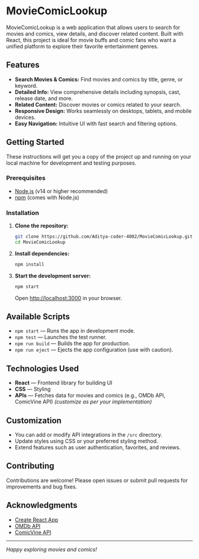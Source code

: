 # MovieComicLookup

MovieComicLookup is a web application that allows users to search for movies and comics, view details, and discover related content. Built with React, this project is ideal for movie buffs and comic fans who want a unified platform to explore their favorite entertainment genres.

## Features

- **Search Movies & Comics:** Find movies and comics by title, genre, or keyword.
- **Detailed Info:** View comprehensive details including synopsis, cast, release date, and more.
- **Related Content:** Discover movies or comics related to your search.
- **Responsive Design:** Works seamlessly on desktops, tablets, and mobile devices.
- **Easy Navigation:** Intuitive UI with fast search and filtering options.

## Getting Started

These instructions will get you a copy of the project up and running on your local machine for development and testing purposes.

### Prerequisites

- [Node.js](https://nodejs.org/) (v14 or higher recommended)
- [npm](https://www.npmjs.com/) (comes with Node.js)

### Installation

1. **Clone the repository:**
   ```bash
   git clone https://github.com/Aditya-coder-4002/MovieComicLookup.git
   cd MovieComicLookup
   ```

2. **Install dependencies:**
   ```bash
   npm install
   ```

3. **Start the development server:**
   ```bash
   npm start
   ```
   Open [http://localhost:3000](http://localhost:3000) in your browser.

## Available Scripts

- `npm start` — Runs the app in development mode.
- `npm test` — Launches the test runner.
- `npm run build` — Builds the app for production.
- `npm run eject` — Ejects the app configuration (use with caution).


## Technologies Used

- **React** — Frontend library for building UI
- **CSS** — Styling
- **APIs** — Fetches data for movies and comics (e.g., OMDb API, ComicVine API) *(customize as per your implementation)*

## Customization

- You can add or modify API integrations in the `/src` directory.
- Update styles using CSS or your preferred styling method.
- Extend features such as user authentication, favorites, and reviews.

## Contributing

Contributions are welcome! Please open issues or submit pull requests for improvements and bug fixes.

## Acknowledgments

- [Create React App](https://github.com/facebook/create-react-app)
- [OMDb API](https://www.omdbapi.com/) 
- [ComicVine API](https://comicvine.gamespot.com/api/) 

---

*Happy exploring movies and comics!*
